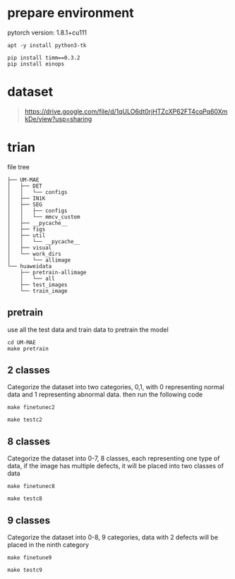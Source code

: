 # prepare environment

pytorch version: 1.8.1+cu111
```
apt -y install python3-tk
```

```
pip install timm==0.3.2
pip install einops
```

# dataset

> https://drive.google.com/file/d/1qULO6dt0rjHTZcXP62FT4cqPq60XmkDe/view?usp=sharing


# trian

file tree
```
├── UM-MAE
│   ├── DET
│   │   └── configs
│   ├── IN1K
│   ├── SEG
│   │   ├── configs
│   │   └── mmcv_custom
│   ├── __pycache__
│   ├── figs
│   ├── util
│   │   └── __pycache__
│   ├── visual
│   └── work_dirs
│       └── allimage
└── huaweidata
    ├── pretrain-allimage
    │   └── all
    ├── test_images
    └── train_image
```

## pretrain

use all the test data and train data to pretrain the model
```
cd UM-MAE
make pretrain
```

## 2 classes

Categorize the dataset into two categories, 0,1, with 0 representing normal data and 1 representing abnormal data.
then run the following code

```
make finetunec2
```

```
make testc2
```


## 8 classes

Categorize the dataset into 0-7, 8 classes, each representing one type of data, if the image has multiple defects, it will be placed into two classes of data

```
make finetunec8
```

```
make testc8
```


## 9 classes

Categorize the dataset into 0-8, 9 categories, data with 2 defects will be placed in the ninth category

```
make finetune9
```

```
make testc9
```
